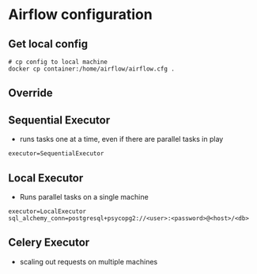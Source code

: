 # Airflow configuration

## Get local config
```shell
# cp config to local machine
docker cp container:/home/airflow/airflow.cfg .
```

## Override 

## Sequential Executor
- runs tasks one at a time, even if there are parallel tasks in play

```
executor=SequentialExecutor
```

## Local Executor
- Runs parallel tasks on a single machine
```
executor=LocalExecutor
sql_alchemy_conn=postgresql+psycopg2://<user>:<password>@<host>/<db>
```

## Celery Executor
- scaling out requests on multiple machines
```

```